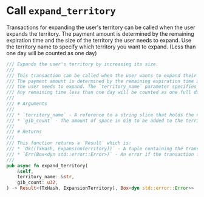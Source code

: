 # Call `expand_territory`

Transactions for expanding the user's territory can be called when the user expands the territory. The payment amount is determined by the remaining expiration time and the size of the territory the user needs to expand. Use the territory name to specify which territory you want to expand. (Less than one day will be counted as one day)

```rust
/// Expands the user's territory by increasing its size.
///
/// This transaction can be called when the user wants to expand their territory.
/// The payment amount is determined by the remaining expiration time and the size of the territory 
/// the user needs to expand. The `territory_name` parameter specifies which territory to expand.
/// Any remaining time less than one day will be counted as one full day.
///
/// # Arguments
///
/// * `territory_name` - A reference to a string slice that holds the name of the territory to expand.
/// * `gib_count` - The amount of space in GiB to be added to the territory.
///
/// # Returns
///
/// This function returns a `Result` which is:
/// * `Ok((TxHash, ExpansionTerritory))` - A tuple containing the transaction hash and the `ExpansionTerritory` struct.
/// * `Err(Box<dyn std::error::Error>)` - An error if the transaction fails.
///
pub async fn expand_territory(
    &self,
    territory_name: &str,
    gib_count: u32,
) -> Result<(TxHash, ExpansionTerritory), Box<dyn std::error::Error>>
```